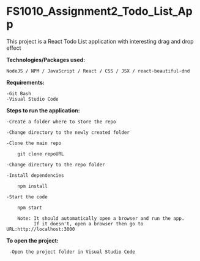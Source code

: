 # FS1010_Assignment2_Todo_List_App

This project is a React Todo List application with interesting drag and drop effect

**Technologies/Packages used:**
    
    NodeJS / NPM / JavaScript / React / CSS / JSX / react-beautiful-dnd

**Requirements:**

    -Git Bash
    -Visual Studio Code

**Steps to run the application:**

    -Create a folder where to store the repo 

    -Change directory to the newly created folder

    -Clone the main repo
        
        git clone repoURL

    -Change directory to the repo folder

    -Install dependencies

        npm install

    -Start the code

        npm start

        Note: It should automatically open a browser and run the app. 
              If it doesn't, open a browser then go to URL:http://localhost:3000

**To open the project:**

     -Open the project folder in Visual Studio Code